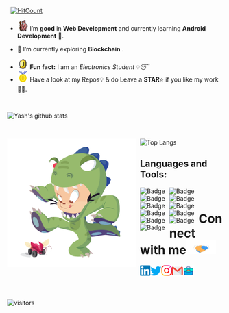 
 &nbsp; [![HitCount](http://hits.dwyl.com/SatYu26/SatYu26.svg)](http://hits.dwyl.com/SatYu26/SatYu26)

<!--  ### <img src="Hi.gif" width="25px" height="25px"> Hello world!&nbsp;<img src="Earth.gif" width="25px" height="25px"> 

 <p>
  <em>
    I am an ELectronics Engineering Student <br>
    20 years of living a comical life! <br>
    Team member at <a href="https://dscsrm.com/"> <b>DSC SRM Powered by Google Developers</b></a><br> 
     <br>
    <b>A friendly Neighbourhood Developer</b> <img src="Developer.gif" width="25px" height="25px"> and a <b>Learning    Enthusiast,</b>&nbsp;<img src="Designer.gif" width="25px" height="25px">  who is <b>obsessed</b>
    with the idea of <b>improving</b> himself and wants a <b>platform</b> to 
    <b>grow</b> <img src="Rocket.gif" width="25px" height="25px">and 
    <b>excel.</b> <img src="Medal.gif" width="25px" height="25px"> <br>
    I Love <b>Web Development</b>, xD. <br> 
  </em>  
</p>

<br> -->

<!-- - <img alt="GIF" src="wave.gif" width="25px" height="25px" /> I’m _currently_ **sleeping** 😴 or _working_ on my **PC** 👨‍💻 -->
- <img alt="GIF" src="gandalf_parrot.gif" width="25px" height="25px" /> I’m **good** in **Web Development** and currently learning **Android Development** 💪.
<!-- - <img alt="GIF" src="headbang.gif"width="25px" height="25px" /> I’m _looking to collaborate_ to **Amazing Enthusiasts with fascinating projects**. -->
<!-- - <img alt="GIF" src="hmm.gif" width="25px" height="25px"" /> I Love **Machine Learning** and **Open CV**🌐 -->
- 🌱 I’m currently exploring **Blockchain** .
<!-- - <img alt="GIF" src="happy.gif" width="25px" height="25px" /> _Ask me_ about **why do I think aliens 👽 exist.** -->
- <img alt="GIF" src="coin.gif" width="25px" height="25px" /> **Fun fact:** I am an _Electronics Student_ 💡😴
- <img alt="GIF" src="Medal.gif" width="25px" height="25px" /> Have a look at my Repos💡 & do Leave a **STAR**⭐️ if you like my work👨‍💻.
  <br> 

<br>

![Yash's github stats](https://github-readme-stats.vercel.app/api?username=YashBharambay&count_private=true&show_icons=true&theme=radical&include_all_commits=true)

<br>

![Top Langs](https://github-readme-stats.vercel.app/api/top-langs/?username=YashBharambay&theme=radical)<img src="dinotocat.png" alt="dinotocat" style="float: left; margin-right: 10px;" width="300px" />
<br>

## Languages and Tools:

<!-- <img alt="Badge" style="float: left; margin-right: 10px;"  src="https://img.shields.io/badge/dart-%230175C2.svg?&style=for-the-badge&logo=dart&logoColor=white"/>  -->
<!-- <img alt="Badge" style="float: left; margin-right: 10px;"  src ="https://img.shields.io/badge/Flutter-%2302569B.svg?&style=for-the-badge&logo=flutter&logoColor=white"/>  -->

<img alt="Badge" style="float: left; margin-right: 10px;"  src="https://img.shields.io/badge/html5%20-%23E34F26.svg?&style=for-the-badge&logo=html5&logoColor=white"/> <img alt="Badge" style="float: left; margin-right: 10px;"  src="https://img.shields.io/badge/css3%20-%231572B6.svg?&style=for-the-badge&logo=css3&logoColor=white"/> <img alt="Badge" style="float: left; margin-right: 10px;" src="https://img.shields.io/badge/react%20-%2320232a.svg?&style=for-the-badge&logo=react&logoColor=%2361DAFB"/> <img alt="Badge" style="float: left; margin-right: 10px;" src="https://img.shields.io/badge/python%20-%2314354C.svg?&style=for-the-badge&logo=python&logoColor=white"/>
<img alt="Badge" style="float: left; margin-right: 10px;"  src ="https://img.shields.io/badge/Jupyter_Notebook%20-%23F37626.svg?&style=for-the-badge&logo=jupyter&logoColor=white"/>
<img alt="Badge" style="float: left; margin-right: 10px;"  src="https://img.shields.io/badge/javascript%20-%23323330.svg?&style=for-the-badge&logo=javascript&logoColor=%23F7DF1E"/>
<img alt="Badge" style="float: left; margin-right: 10px;"  src="https://img.shields.io/badge/node.js%20-%2343853D.svg?&style=for-the-badge&logo=node.js&logoColor=white"/>
<img alt="Badge" style="float: left; margin-right: 10px;"  src="https://img.shields.io/badge/bootstrap%20-%23563D7C.svg?&style=for-the-badge&logo=bootstrap&logoColor=white"/>
<img alt="Badge" style="float: left; margin-right: 10px;" src="https://img.shields.io/badge/go-%2300ADD8.svg?&style=for-the-badge&logo=go&logoColor=white"/>
<img alt="Badge" style="float: left; margin-right: 10px;"  src ="https://img.shields.io/badge/MongoDB-%234ea94b.svg?&style=for-the-badge&logo=mongodb&logoColor=white"/>
<img alt="Badge" style="float: left; margin-right: 10px;"  src="https://img.shields.io/badge/git%20-%23F05033.svg?&style=for-the-badge&logo=git&logoColor=white"/>

   <!-- <img alt="Badge" style="float: left; margin-right: 10px;"  src="https://img.shields.io/badge/flask%20-%23000.svg?&style=for-the-badge&logo=flask&logoColor=white"/>  -->
   <!-- <img alt="Badge" style="float: left; margin-right: 10px;"  src="https://img.shields.io/badge/shell_script%20-%23121011.svg?&style=for-the-badge&logo=gnu-bash&logoColor=white"/> 

    <!-- <img alt="Badge" style="float: left; margin-right: 10px;"  src="https://img.shields.io/badge/OpenCV%20-%23FFBB00.svg?&style=for-the-badge&logo=Canonical&logoColor=white"/> -->

<br>
<!-- <img src="super-kid.gif" alt="Super Kid"> -->

# Connect with me<img src="Handshake.gif" height="32px">

  <a href="https://www.linkedin.com/in/yash-bharambay-9873b220a/">
    <img align="left" alt="Yash Bharambay | Linkedin" width="24px" src="Linkedin.svg" />
  </a> &nbsp;&nbsp;
  <a href="https://twitter.com/YBharambay">
    <img align="left" alt="Yash Bharambay | Twitter" width="26px" src="Twitter.svg" />
  </a> &nbsp;&nbsp;
  <a href="https://www.instagram.com/yash_bharambay_/">
    <img align="left" alt="Yash Bharambay | Instagram" width="24px" src="Instagram.svg" />
  </a> &nbsp;&nbsp;
  <a href="mailto:ybharambay@gmail.com">
    <img align="left" alt="Yash Bharambay | Gmail" width="26px" src="Gmail.svg" />
  </a>&nbsp;&nbsp;
    <a href="https://yashbharambay.vercel.app/">
    <img align="left" alt="Yash Bharambay | Portfolio" width="26px" src="portfolio.png" />
  </a>

<br><br>

![visitors](https://visitor-badge.laobi.icu/badge?page_id=YashBharambay)

<!-- ![visitors](https://badges.pufler.dev/visits/SatYu26/SatYu26)
![Visitor Count](https://profile-counter.glitch.me/SatYu26/count.svg) -->

<!--  Acknowledgement: https://github.com/anuraghazra/github-readme-stats -->

